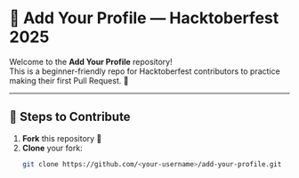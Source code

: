 # 🎃 Add Your Profile — Hacktoberfest 2025

Welcome to the **Add Your Profile** repository!  
This is a beginner-friendly repo for Hacktoberfest contributors to practice making their first Pull Request. 🚀  

---

## 📌 Steps to Contribute

1. **Fork** this repository 🍴  
2. **Clone** your fork:
   ```bash
   git clone https://github.com/<your-username>/add-your-profile.git
